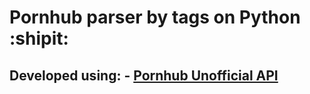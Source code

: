 
# Pornhub parser by tags on Python :shipit:
## Developed using: - [Pornhub Unofficial API](https://github.com/sskender/pornhub-api)